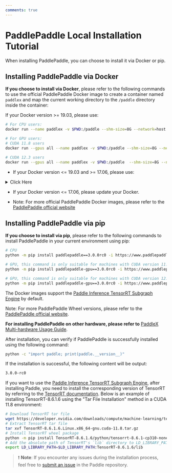 ```yaml
---
comments: true
---
```


# PaddlePaddle Local Installation Tutorial

When installing PaddlePaddle, you can choose to install it via Docker or pip.

## Installing PaddlePaddle via Docker
<b>If you choose to install via Docker</b>, please refer to the following commands to use the official PaddlePaddle Docker image to create a container named `paddlex` and map the current working directory to the `/paddle` directory inside the container:

If your Docker version >= 19.03, please use:

```bash
# For CPU users:
docker run --name paddlex -v $PWD:/paddle --shm-size=8G --network=host -it ccr-2vdh3abv-pub.cnc.bj.baidubce.com/paddlepaddle/paddle:3.0.0rc0 /bin/bash

# For GPU users:
# CUDA 11.8 users
docker run --gpus all --name paddlex -v $PWD:/paddle --shm-size=8G --network=host -it ccr-2vdh3abv-pub.cnc.bj.baidubce.com/paddlepaddle/paddle:3.0.0rc0-gpu-cuda11.8-cudnn8.6-trt8.5 /bin/bash

# CUDA 12.3 users
docker run --gpus all --name paddlex -v $PWD:/paddle  --shm-size=8G --network=host -it ccr-2vdh3abv-pub.cnc.bj.baidubce.com/paddlepaddle/paddle:3.0.0rc0-gpu-cuda12.3-cudnn9.0-trt8.6 /bin/bash
```

* If your Docker version <= 19.03 and >= 17.06, please use:

<details><summary> Click Here</summary>

<pre><code class="language-bash"># For CPU users:
docker run --name paddlex -v $PWD:/paddle --shm-size=8G --network=host -it ccr-2vdh3abv-pub.cnc.bj.baidubce.com/paddlepaddle/paddle:3.0.0rc0 /bin/bash

# For GPU users:
# CUDA 11.8 users
nvidia-docker run --name paddlex -v $PWD:/paddle --shm-size=8G --network=host -it ccr-2vdh3abv-pub.cnc.bj.baidubce.com/paddlepaddle/paddle:3.0.0rc0-gpu-cuda11.8-cudnn8.6-trt8.5 /bin/bash

# CUDA 12.3 users
nvidia-docker run --name paddlex -v $PWD:/paddle  --shm-size=8G --network=host -it ccr-2vdh3abv-pub.cnc.bj.baidubce.com/paddlepaddle/paddle:3.0.0rc0-gpu-cuda12.3-cudnn9.0-trt8.6 /bin/bash
</code></pre></details>

* If your Docker version <= 17.06, please update your Docker.


* Note: For more official PaddlePaddle Docker images, please refer to the [PaddlePaddle official website](https://www.paddlepaddle.org.cn/install/quick?docurl=/documentation/docs/en/install/docker/linux-docker.html)

## Installing PaddlePaddle via pip
<b>If you choose to install via pip</b>, please refer to the following commands to install PaddlePaddle in your current environment using pip:

```bash
# CPU
python -m pip install paddlepaddle==3.0.0rc0 -i https://www.paddlepaddle.org.cn/packages/stable/cpu/

# GPU, this command is only suitable for machines with CUDA version 11.8
python -m pip install paddlepaddle-gpu==3.0.0rc0 -i https://www.paddlepaddle.org.cn/packages/stable/cu118/

# GPU, this command is only suitable for machines with CUDA version 12.3
python -m pip install paddlepaddle-gpu==3.0.0rc0 -i https://www.paddlepaddle.org.cn/packages/stable/cu123/
```

The Docker images support the [Paddle Inference TensorRT Subgraph Engine](https://www.paddlepaddle.org.cn/documentation/docs/en/guides/paddle_v3_features/paddle_trt_en.html) by default.

Note: For more PaddlePaddle Wheel versions, please refer to the [PaddlePaddle official website](https://www.paddlepaddle.org.cn/install/quick?docurl=/documentation/docs/en/install/pip/linux-pip.html).

<b>For installing PaddlePaddle on other hardware, please refer to</b> [PaddleX Multi-hardware Usage Guide](../other_devices_support/multi_devices_use_guide.en.md).

After installation, you can verify if PaddlePaddle is successfully installed using the following command:

```bash
python -c "import paddle; print(paddle.__version__)"
```
If the installation is successful, the following content will be output:

```bash
3.0.0-rc0
```

If you want to use the [Paddle Inference TensorRT Subgraph Engine](https://www.paddlepaddle.org.cn/documentation/docs/en/guides/paddle_v3_features/paddle_trt_en.html), after installing Paddle, you need to install the corresponding version of TensorRT by referring to the [TensorRT documentation](https://docs.nvidia.com/deeplearning/tensorrt/archives/index.html). Below is an example of installing TensorRT-8.6.1.6 using the "Tar File Installation" method in a CUDA 11.8 environment:

```bash
# Download TensorRT tar file
wget https://developer.nvidia.com/downloads/compute/machine-learning/tensorrt/secure/8.6.1/tars/TensorRT-8.6.1.6.Linux.x86_64-gnu.cuda-11.8.tar.gz
# Extract TensorRT tar file
tar xvf TensorRT-8.6.1.6.Linux.x86_64-gnu.cuda-11.8.tar.gz
# Install TensorRT wheel package
python -m pip install TensorRT-8.6.1.6/python/tensorrt-8.6.1-cp310-none-linux_x86_64.whl
# Add the absolute path of TensorRT's `lib` directory to LD_LIBRARY_PATH
export LD_LIBRARY_PATH=$LD_LIBRARY_PATH:TensorRT-8.6.1.6/lib
```

> ❗ <b>Note</b>: If you encounter any issues during the installation process, feel free to [submit an issue](https://github.com/PaddlePaddle/Paddle/issues) in the Paddle repository.
